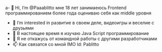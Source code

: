 a- 👋 Hi, I’m @Paaablitto  мне 18 лет занимаеюсь Frontend программированием более года  оцениваю себя как middle уровня
- 👀 I’m interested in  развитие в своем деле, видеоигры и  веселие с друзьями
- 🌱 В настоящее время я  изучаю Java Script  программирование
- 💞️  Я не откажусь от командной работы  с другими разработчиками
- 📫 Как связатся со мной IMO Id: Pablitto
